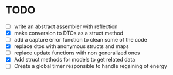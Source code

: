 # TODO

- [ ] write an abstract assembler with reflection
- [x] make conversion to DTOs as a struct method
- [ ] add a capture error function to clean some of the code
- [x] replace dtos with anonymous structs and maps
- [ ] replace update functions with non generalized ones
- [x] Add struct methods for models to get related data
- [ ] Create a global timer responsible to handle regaining of energy